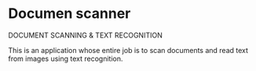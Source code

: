 # Documen scanner
DOCUMENT SCANNING & TEXT RECOGNITION

This is an application whose entire job is to scan documents and read text from images using text recognition.

